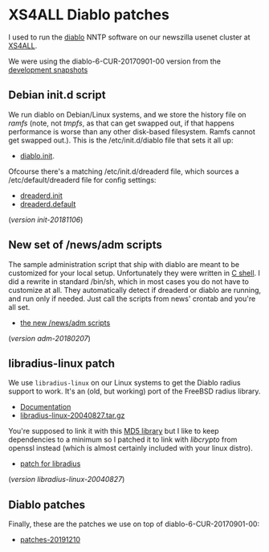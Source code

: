 # XS4ALL Diablo patches

I used to run the [diablo](http://www.openusenet.org/diablo/)
NNTP software on our newszilla usenet cluster at [XS4ALL](https://en.wikipedia.org/wiki/XS4ALL).

We were using the diablo-6-CUR-20170901-00 version from the
[development snapshots](http://www.openusenet.org/diablo/download/snapshots/)

## Debian init.d script

We run diablo on Debian/Linux systems, and we store the history
file on <i>ramfs</i> (note, not <i>tmpfs</i>, as that can get
swapped out, if that happens performance is worse than any other
disk-based filesystem. Ramfs cannot get swapped out.). This is the
/etc/init.d/diablo file that sets it all up:

- [diablo.init](../../raw/main/init-20181106/diablo.init).

Ofcourse there's a matching /etc/init.d/dreaderd file, which sources
a /etc/default/dreaderd file for config settings:

- [dreaderd.init](../../raw/main/init-20181106/dreaderd.init)
- [dreaderd.default](../../raw/main/init-20181106/dreaderd.default)

(<i>version init-20181106</i>)

## New set of /news/adm scripts
The sample administration script that ship with diablo are meant
to be customized for your local setup. Unfortunately they were
written in
[C shell](http://www.faqs.org/faqs/unix-faq/shell/csh-whynot/).
I did a rewrite in standard /bin/sh, which in most cases you do
not have to customize at all. They automatically detect if dreaderd
or diablo are running, and run only if needed. Just call the scripts
from news' crontab and you're all set.

- [the new /news/adm scripts](adm-20180207/)

(<i>version adm-20180207</i>)

## libradius-linux patch

We use `libradius-linux` on our Linux systems to get the Diablo radius support to work.
It's an (old, but working) port of the FreeBSD radius library.

- [Documentation](https://web.archive.org/web/20160719011052/http://www.portal-to-web.de:80/tacacs/libradius.php)
- [libradius-linux-20040827.tar.gz](https://web.archive.org/web/20060721021659/http://portal-to-web.de:80/tacacs/libradius-linux-20040827.tar.gz)

You're supposed to link it with this
[MD5 library](https://web.archive.org/web/20060721021644/http://portal-to-web.de:80/tacacs/libmd.tar.gz)
but I like to keep dependencies to a minimum so
I patched it to link with <i>libcrypto</i> from openssl instead
(which is almost certainly included with your linux distro).

- [patch for libradius](../../raw/main/libradius-linux-20040827/libradius-linux-20040827.patch)

(<i>version libradius-linux-20040827</i>)

## Diablo patches

Finally, these are the patches we use on top of diablo-6-CUR-20170901-00: 

- [patches-20191210](patches-20191210/)

